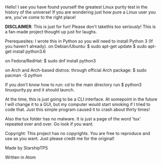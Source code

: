 Hello! I see you have found yourself the greatest Linux purity test in the history of the universe! If you are wondering just how pure a Linux user you are, you've come to the right place!

**DISCLAIMER**: This is just for fun! Please don't takethis too seriously! This is a fan-made project thought up just for laughs.

Prerequesites: I wrote this in Python so you will need to install Python 3 (If you haven't already).
on Debian/Ubuntu:
$ sudo apt-get update
$ sudo apt-get install python3.6

on Fedora/RedHat:
$ sudo dnf install python3

on Arch and Arch-based distros:
through official Arch package:
$ sudo pacman -S python



If you don't know how to run:
cd to the main directory
run
$ python3 linuxpurity.py
and it should launch.

At the time, this is just going to be a CLI interface. At somepoint in the future I will change it to a GUI, but my computer would start smoking if I tried to code that. Just this simple program caused it to crash about thirty times!

Also the tux folder has no malware. It is just a page of the word 'tux' repeated over and over. Go look if you want.


Copyright: This project has no copyrights. You are free to reproduce and use as you want. Just please credit me for the original!

Made by StarshipTPS

Written in Atom

